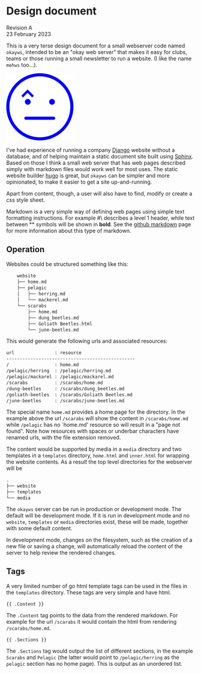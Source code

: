 # Design document

Revision A  
23 February 2023

This is a very terse design document for a small webserver code named
`okayws`, intended to be an "okay web server" that makes it easy for
clubs, teams or those running a small newsletter to run a website.
(I like the name `mehws` too...).

![okayws icon](okayws.png)

I've had experience of running a company
[Django](https://www.djangoproject.com/) website without a database, and
of helping maintain a static document site built using
[Sphinx](https://www.sphinx-doc.org/en/master/). Based on those I think
a small web server that has web pages described simply with markdown
files would work well for most uses. The static website builder
[hugo](https://gohugo.io/) is great, but `okayws` can be simpler and
more opinionated, to make it easier to get a site up-and-running.

Apart from content, though, a user will also have to find, modify or
create a css style sheet.

Markdown is a very simple way of defining web pages using simple text
formatting instructions. For example \#\ describes a level 1 header,
while text between \*\* symbols will be shown in **bold**. See the
[github markdown](https://docs.github.com/en/get-started/writing-on-github/getting-started-with-writing-and-formatting-on-github/basic-writing-and-formatting-syntax)
page for more information about this type of markdown.

## Operation

Websites could be structured something like this:

```
    website
    ├── home.md
    ├── pelagic
    │   ├── herring.md
    │   └── mackerel.md
    └── scarabs
        ├── home.md
        ├── dung_beetles.md
        ├── Goliath Beetles.html
        └── june-beetles.md
```

This would generate the following urls and associated resources:

```
url               : resource
------------------------------------------------
/                 : home.md
/pelagic/herring  : /pelagic/herring.md
/pelagic/mackarel : /pelagic/mackarel.md
/scarabs          : /scarabs/home.md
/dung-beetles     : /scarabs/dung_beetles.md
/goliath-beetles  : /scarabs/Goliath Beetles.md
/june-beetles     : /scarabs/june-beetles.md
```

The special name `home.md` provides a home page for the directory. In
the example above the url `/scarabs` will show the content in
`/scarabs/home.md` while `/pelagic` has no `home.md' resource so will
result in a "page not found". Note how resources with spaces or underbar
characters have renamed urls, with the file extension removed.

The content would be supported by media in a `media` directory and two
templates in a `templates` directory, `home.html` and `inner.html` for
wrapping the website contents. As a result the top level directories for
the webserver will be

```
.
├── website
├── templates
└── media
```

The `okayws` server can be run in production or development mode. The
default will be development mode. If it is run in development mode and
no `website`, `templates` or `media` directories exist, these will be
made, together with some default content.

In development mode, changes on the filesystem, such as the creation of
a new file or saving a change, will automatically reload the content of
the server to help review the rendered changes.

## Tags

A very limited number of go html template tags can be used in the
files in the `templates` directory. These tags are very simple and
have html.

```
{{ .Content }}
```

The `.Content` tag points to the
data from the rendered markdown. For example for the url `/scarabs` it
would contain the html from rendering `/scarabs/home.md`.

```
{{ .Sections }}
```

The `.Sections` tag would output the list of different sections, in the
example `Scarabs` and `Pelagic` (the latter would point to
`/pelagic/herring` as the `pelagic` section has no home page). This is
output as an unordered list.

